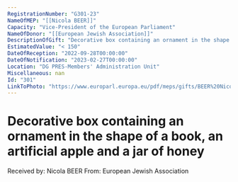 ```yaml
---
RegistrationNumber: "G301-23"
NameOfMEP: "[[Nicola BEER]]"
Capacity: "Vice-President of the European Parliament"
NameOfDonor: "[[European Jewish Association]]"
DescriptionOfGift: "Decorative box containing an ornament in the shape of a book, an artificial apple and a jar of honey"
EstimatedValue: "< 150"
DateOfReception: "2022-09-28T00:00:00"
DateOfNotification: "2023-02-27T00:00:00"
Location: "DG PRES-Members' Administration Unit"
Miscellaneous: nan
Id: "301"
LinkToPhoto: "https://www.europarl.europa.eu/pdf/meps/gifts/BEER%20Nicola_G301-23_1679660879087.jpg#"
---
```


# Decorative box containing an ornament in the shape of a book, an artificial apple and a jar of honey

Received by: Nicola BEER
From: European Jewish Association
